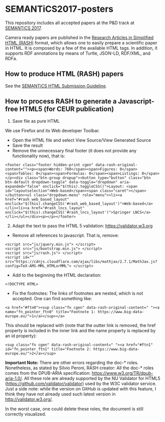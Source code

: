 # SEMANTiCS2017-posters

This repository includes all accepted papers at the P&D track at [SEMANTiCS 2017](https://2017.semantics.cc/).

Camera ready papers are published in the [Research Articles in Simplified HTML (RASH)](https://www.google.com/url?q=https://github.com/essepuntato/rash&sa=D&ust=1502895361031000&usg=AFQjCNHaFU8umSWex0T8nAAKyb_Oe8Fpig) format, which allows one to easily prepare a scientific paper in HTML. It is composed by a few of the available HTML tags. In addition, it supports RDF annotations by means of Turtle, JSON-LD, RDF/XML, and RDFa. 

## How to produce HTML (RASH) papers

See the [SEMANTiCS HTML Submission Guideline](https://docs.google.com/document/d/1HcuDH8hPDV9Ye_VRKyfduXdVkfV6NAqx_fSO9_09O0Y/pub).

## How to process RASH to generate a Javascript-free HTML5 (for CEUR publication)

1. Save file as pure HTML

We use Firefox and its Web developer Toolbar.

* Open the HTML file and select View Source/View Generated Source
* Save the result 
* Remove the unnecessary final footer (it does not provide any functionality now), that is:

```
<footer class="footer hidden-print cgen" data-rash-original-content=""><p><span>Words: 760</span><span>Figures: 0</span><span>Tables: 0</span><span>Formulas: 0</span><span>Listings: 0</span></p><div class="btn-group dropup"><button type="button" class="btn btn-default dropdown-toggle" data-toggle="dropdown" aria-expanded="false" onclick="$(this).toggleCSS()">Layout: <span id="layoutselection">Web-based</span><span class="caret"></span></button><ul class="dropdown-menu" role="menu"><li><a href="#rash_web_based_layout" onclick="$(this).changeCSS('#rash_web_based_layout')">Web-based</a></li><li><a href="#rash_lncs_layout" onclick="$(this).changeCSS('#rash_lncs_layout')">Springer LNCS</a></li></ul></div><p></p></footer>
```

2. Adapt the text to pass the HTML 5 validation: https://validator.w3.org 

*  Remove all references to javascript. That is, remove:

```
<script src="js/jquery.min.js"> </script>
<script src="js/bootstrap.min.js"> </script>
<script src="js/rash.js"> </script>
<script id="" src="https://cdnjs.cloudflare.com/ajax/libs/mathjax/2.7.1/MathJax.js?config=TeX-AMS-MML_HTMLorMML"> </script>
```
* Add to the beginning the HTML declaration:

```
<!DOCTYPE HTML>
```

* Fix the footnotes: The links of footnotes are nested, which is not accepted. One can find something like:

```
<a href="#ftn0"><sup class="fn cgen" data-rash-original-content=" "><a name="fn_pointer_ftn0" title="Footnote 1: https://www.big-data-europe.eu/">1</a></sup></a> 
```

This should be replaced with (note that the outter link is removed, the href property is included in the inner link and the name property is replaced by an id property):

```
<sup class="fn cgen" data-rash-original-content=" "><a href="#ftn1" id="fn_pointer_ftn1" title="Footnote 2: https://www.big-data-europe.eu/">2</a></sup>
```


**Important Note:** There are other errors regarding the doc-* roles. Nonetheless, as stated by Silvio Peroni, RASH creator: All the doc-* roles comes from the DPUB-ARIA specification: https://www.w3.org/TR/dpub-aria-1.0/. All these role are already supported by the NU Validator for HTML5 (https://github.com/validator/validator) used by the W3C validator service. Just a side note: while the version on GitHub is updated with this feature, I think they have not already used such latest version in http://validator.w3.org/. 

In the worst case, one could delete these roles, the document is still correctly visualized.





